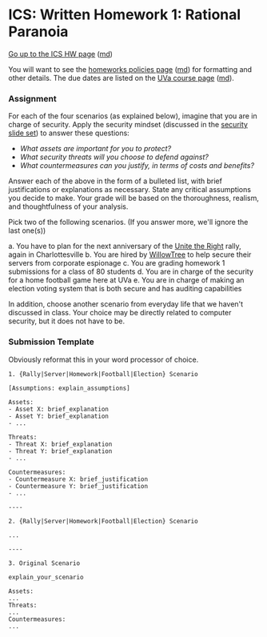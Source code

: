ICS: Written Homework 1: Rational Paranoia
==========================================

[Go up to the ICS HW page](index.html) ([md](index.md))

You will want to see the [homeworks policies page](../uva/hw-policies.html)
([md](../uva/hw-policies.md)) for formatting and other details.  The due
dates are listed on the [UVa course page](../uva/index.html)
([md](../uva/index.md)).

### Assignment

For each of the four scenarios (as explained below), imagine that you
are in charge of security. Apply the security mindset (discussed in
the [security slide set](../slides/security.html#/)) to answer these
questions:

- *What assets are important for you to protect?*
- *What security threats will you choose to defend against?*
- *What countermeasures can you justify, in terms of costs and benefits?*
	
Answer each of the above in the form of a bulleted list, with brief
justifications or explanations as necessary. State any critical
assumptions you decide to make. Your grade will be based on the
thoroughness, realism, and thoughtfulness of your analysis.

Pick two of the following scenarios. (If you answer more, we'll
ignore the last one(s))

a. You have to plan for the next anniversary of the [Unite the Right](https://en.wikipedia.org/wiki/Unite_the_Right_rally) rally, again in Charlottesville
b. You are hired by [WillowTree](https://willowtreeapps.com/) to help secure their servers from corporate espionage
c. You are grading homework 1 submissions for a class of 80 students
d. You are in charge of the security for a home football game here at UVa
e. You are in charge of making an election voting system that is both secure and has auditing capabilities

In addition, choose another scenario from everyday life that we
haven't discussed in class.  Your choice may be directly related to
computer security, but it does not have to be.

### Submission Template

Obviously reformat this in your word processor of choice.

```
1. {Rally|Server|Homework|Football|Election} Scenario

[Assumptions: explain_assumptions]

Assets:
- Asset X: brief_explanation
- Asset Y: brief_explanation
- ...

Threats:
- Threat X: brief_explanation
- Threat Y: brief_explanation
- ...

Countermeasures:
- Countermeasure X: brief_justification
- Countermeasure Y: brief_justification
- ...

----

2. {Rally|Server|Homework|Football|Election} Scenario

...

----

3. Original Scenario

explain_your_scenario

Assets:
...
Threats:
...
Countermeasures:
...
```
